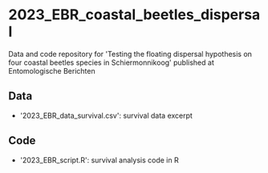 # 2023_EBR_coastal_beetles_dispersal
Data and code repository for 'Testing the floating dispersal hypothesis on four coastal beetles species in Schiermonnikoog' published at Entomologische Berichten

## Data
- '2023_EBR_data_survival.csv': survival data excerpt 

## Code
- '2023_EBR_script.R': survival analysis code in R
